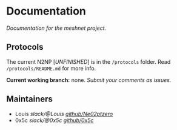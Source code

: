 # Documentation

*Documentation for the meshnet project.*

## Protocols

The current N2NP [_UNFINISHED_] is in the `/protocols` folder. Read `/protocols/README.md` for more info.

**Current working branch:** none. _Submit your comments as issues._

## Maintainers

- Louis *slack/@Louis*    [*github/Ne02ptzero*](https://github.com/Ne02ptzero)
- 0x5c *slack/@0x5c*    [*github/0x5c*](https://github.com/0x5c)
